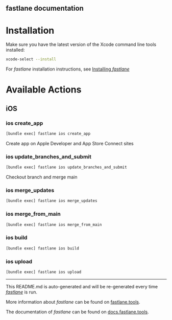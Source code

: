 fastlane documentation
----

# Installation

Make sure you have the latest version of the Xcode command line tools installed:

```sh
xcode-select --install
```

For _fastlane_ installation instructions, see [Installing _fastlane_](https://docs.fastlane.tools/#installing-fastlane)

# Available Actions

## iOS

### ios create_app

```sh
[bundle exec] fastlane ios create_app
```

Create app on Apple Developer and App Store Connect sites

### ios update_branches_and_submit

```sh
[bundle exec] fastlane ios update_branches_and_submit
```

Checkout branch and merge main

### ios merge_updates

```sh
[bundle exec] fastlane ios merge_updates
```



### ios merge_from_main

```sh
[bundle exec] fastlane ios merge_from_main
```



### ios build

```sh
[bundle exec] fastlane ios build
```



### ios upload

```sh
[bundle exec] fastlane ios upload
```



----

This README.md is auto-generated and will be re-generated every time [_fastlane_](https://fastlane.tools) is run.

More information about _fastlane_ can be found on [fastlane.tools](https://fastlane.tools).

The documentation of _fastlane_ can be found on [docs.fastlane.tools](https://docs.fastlane.tools).
